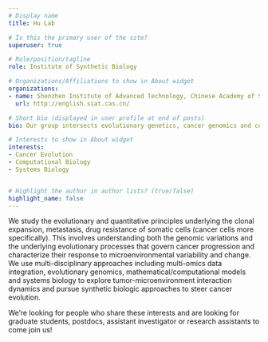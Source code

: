 ```yaml
---
# Display name
title: Hu Lab

# Is this the primary user of the site?
superuser: true

# Role/position/tagline
role: Institute of Synthetic Biology

# Organizations/Affiliations to show in About widget
organizations:
- name: Shenzhen Institute of Advanced Technology, Chinese Academy of Sciences
  url: http://english.siat.cas.cn/

# Short bio (displayed in user profile at end of posts)
bio: Our group intersects evolutionary genetics, cancer genomics and computational modeling to delineate the evolutionary dynamics of tumor growth and metastasis.

# Interests to show in About widget
interests:
- Cancer Evolution
- Computational Biology
- Systems Biology


# Highlight the author in author lists? (true/false)
highlight_name: false
---
```


We study the evolutionary and quantitative principles underlying the clonal expansion, metastasis, drug resistance of somatic cells (cancer cells more specifically). This involves understanding both the genomic variations and the underlying evolutionary processes that govern cancer progression and characterize their response to microenvironmental variability and change. We use multi-disciplinary approaches including multi-omics data integration, evolutionary genomics, mathematical/computational models and systems biology to explore tumor-microenvironment interaction dynamics and pursue synthetic biologic approaches to steer cancer evolution.

We’re looking for people who share these interests and are looking for graduate students, postdocs, assistant investigator or research assistants to come join us!
